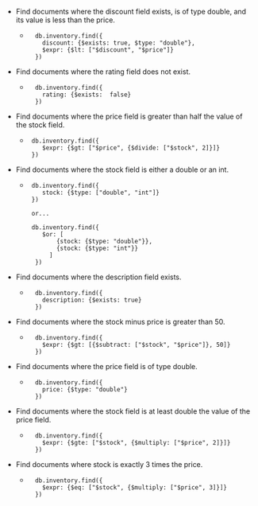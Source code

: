 - Find documents where the discount field exists, is of type double, and its value is less than the price.
  - ``` 
      db.inventory.find({
        discount: {$exists: true, $type: "double"},
        $expr: {$lt: ["$discount", "$price"]}
      })
      ```
- Find documents where the rating field does not exist.
  - ``` 
      db.inventory.find({
        rating: {$exists:  false}
      })
      ```
- Find documents where the price field is greater than half the value of the stock field.
  - ``` 
     db.inventory.find({
        $expr: {$gt: ["$price", {$divide: ["$stock", 2]}]}
     })
      ```
- Find documents where the stock field is either a double or an int.
  - ``` 
     db.inventory.find({
        stock: {$type: ["double", "int"]}
     })

     or...

     db.inventory.find({
        $or: [
            {stock: {$type: "double"}},
            {stock: {$type: "int"}}
          ]
      })
      ```
- Find documents where the description field exists.
  - ``` 
      db.inventory.find({
        description: {$exists: true}
      })
      ```
- Find documents where the stock minus price is greater than 50.
  - ``` 
      db.inventory.find({
        $expr: {$gt: [{$subtract: ["$stock", "$price"]}, 50]}
      })
      ```
- Find documents where the price field is of type double.
  - ``` 
      db.inventory.find({
        price: {$type: "double"}
      })
      ```
- Find documents where the stock field is at least double the value of the price field.
  - ``` 
      db.inventory.find({
        $expr: {$gte: ["$stock", {$multiply: ["$price", 2]}]}
      })
      ```
- Find documents where stock is exactly 3 times the price.
  - ``` 
      db.inventory.find({
        $expr: {$eq: ["$stock", {$multiply: ["$price", 3]}]}
      })
      ```